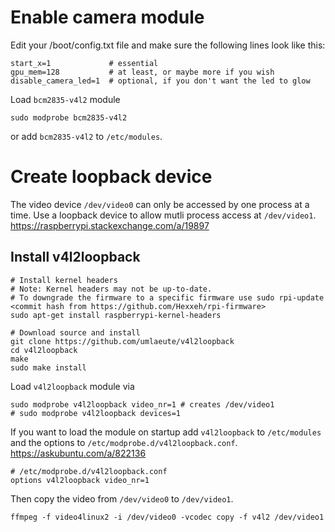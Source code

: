 # Enable camera module

Edit your /boot/config.txt file and make sure the following lines look like this:

    start_x=1             # essential
    gpu_mem=128           # at least, or maybe more if you wish
    disable_camera_led=1  # optional, if you don't want the led to glow

Load `bcm2835-v4l2` module

    sudo modprobe bcm2835-v4l2

or add `bcm2835-v4l2` to `/etc/modules`.

# Create loopback device

The video device `/dev/video0` can only be accessed by one process at a time. Use a loopback device to allow mutli process access at `/dev/video1`. https://raspberrypi.stackexchange.com/a/19897

## Install v4l2loopback

    # Install kernel headers
    # Note: Kernel headers may not be up-to-date. 
    # To downgrade the firmware to a specific firmware use sudo rpi-update <commit hash from https://github.com/Hexxeh/rpi-firmware>
    sudo apt-get install raspberrypi-kernel-headers
    
    # Download source and install
    git clone https://github.com/umlaeute/v4l2loopback
    cd v4l2loopback
    make
    sudo make install

Load `v4l2loopback` module via

    sudo modprobe v4l2loopback video_nr=1 # creates /dev/video1
    # sudo modprobe v4l2loopback devices=1 

If you want to load the module on startup add `v4l2loopback` to `/etc/modules` and the options to `/etc/modprobe.d/v4l2loopback.conf`. https://askubuntu.com/a/822136

    # /etc/modprobe.d/v4l2loopback.conf
    options v4l2loopback video_nr=1

Then copy the video from `/dev/video0` to `/dev/video1`.

    ffmpeg -f video4linux2 -i /dev/video0 -vcodec copy -f v4l2 /dev/video1